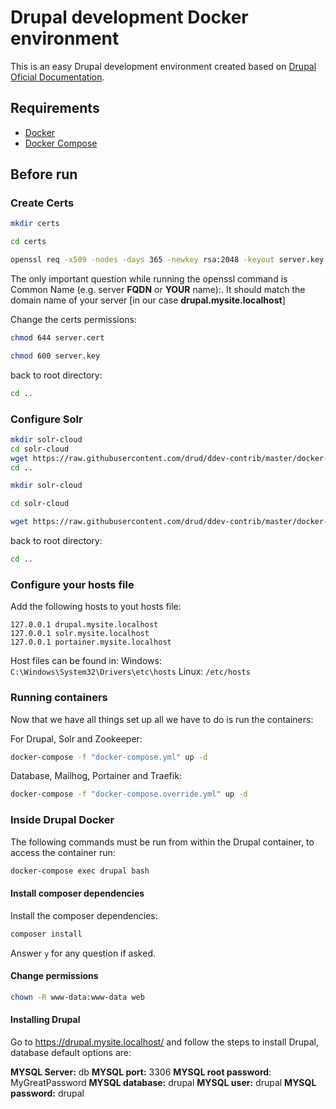 # Drupal development Docker environment

This is an easy Drupal development environment created based on [Drupal Oficial Documentation](https://www.drupal.org/docs/develop/local-server-setup/docker-development-environments/docker-with-solr-cloud-integration/docker-configuration).

## Requirements

- [Docker](https://www.docker.com/)
- [Docker Compose](https://docs.docker.com/compose/install/)

## Before run

### Create Certs

```bash
mkdir certs
```

```bash
cd certs
```

```bash
openssl req -x509 -nodes -days 365 -newkey rsa:2048 -keyout server.key -out server.cert
```

The only important question while running the openssl command is Common Name (e.g. server **FQDN** or **YOUR** name):. It should match the domain name of your server [in our case **drupal.mysite.localhost**]

Change the certs permissions:

```bash
chmod 644 server.cert
```

```bash
chmod 600 server.key
```

back to root directory:

```bash
cd ..
```

### Configure Solr

```bash
mkdir solr-cloud
cd solr-cloud
wget https://raw.githubusercontent.com/drud/ddev-contrib/master/docker-compose-services/solr/solr/security.json
cd ..
```

```bash
mkdir solr-cloud
```

```bash
cd solr-cloud
```

```bash
wget https://raw.githubusercontent.com/drud/ddev-contrib/master/docker-compose-services/solr/solr/security.json
```

back to root directory:

```bash
cd ..
```

### Configure your hosts file

Add the following hosts to yout hosts file:

```
127.0.0.1 drupal.mysite.localhost
127.0.0.1 solr.mysite.localhost
127.0.0.1 portainer.mysite.localhost
```

Host files can be found in:
Windows: `C:\Windows\System32\Drivers\etc\hosts`
Linux: `/etc/hosts`

### Running containers

Now that we have all things set up all we have to do is run the containers:

For Drupal, Solr and Zookeeper:

```bash
docker-compose -f "docker-compose.yml" up -d
```

Database, Mailhog, Portainer and Traefik:

```bash
docker-compose -f "docker-compose.override.yml" up -d
```

### Inside Drupal Docker

The following commands must be run from within the Drupal container, to access the container run:

```bash
docker-compose exec drupal bash
```


#### Install composer dependencies

Install the composer dependencies:

```bash
composer install
```

Answer `y` for any question if asked.

#### Change permissions

```bash
chown -R www-data:www-data web
```

#### Installing Drupal

Go to https://drupal.mysite.localhost/ and follow the steps to install Drupal, database default options are:

**MYSQL Server:** db
**MYSQL port:** 3306
**MYSQL root password**: MyGreatPassword
**MYSQL database:** drupal
**MYSQL user:** drupal
**MYSQL password:** drupal


